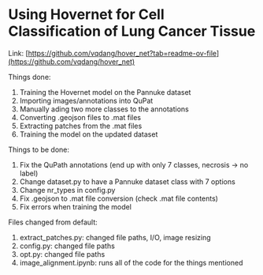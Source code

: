 # Using Hovernet for Cell Classification of Lung Cancer Tissue
Link: [https://github.com/vqdang/hover_net?tab=readme-ov-file](https://github.com/vqdang/hover_net)

Things done: 
1. Training the Hovernet model on the Pannuke dataset
2. Importing images/annotations into QuPat
3. Manually ading two more classes to the annotations
4. Converting .geojson files to .mat files
5. Extracting patches from the .mat files
6. Training the model on the updated dataset

Things to be done: 
1. Fix the QuPath annotations (end up with only 7 classes, necrosis -> no label)
2. Change dataset.py to have a Pannuke dataset class with 7 options
3. Change nr_types in config.py
4. Fix .geojson to .mat file conversion (check .mat file contents)
5. Fix errors when training the model

Files changed from default: 
1. extract_patches.py: changed file paths, I/O, image resizing
2. config.py: changed file paths
3. opt.py: changed file paths
4. image_alignment.ipynb: runs all of the code for the things mentioned
